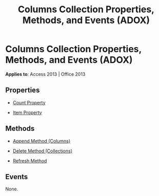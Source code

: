 ﻿---
title: Columns Collection Properties, Methods, and Events (ADOX)
TOCTitle: Columns Collection Properties, Methods, and Events (ADOX)
ms:assetid: 205232c7-2bec-c317-ade4-70fefbd191ef
ms:mtpsurl: https://msdn.microsoft.com/library/JJ248986(v=office.15)
ms:contentKeyID: 48543659
ms.date: 09/18/2015
mtps_version: v=office.15
---

# Columns Collection Properties, Methods, and Events (ADOX)


**Applies to**: Access 2013 | Office 2013

## Properties

- [Count Property](count-property-ado.md)

- [Item Property](item-property-ado.md)

## Methods

- [Append Method (Columns)](append-method-adox-columns.md)

- [Delete Method (Collections)](delete-method-adox-collections.md)

- [Refresh Method](refresh-method-ado.md)

## Events

None.

